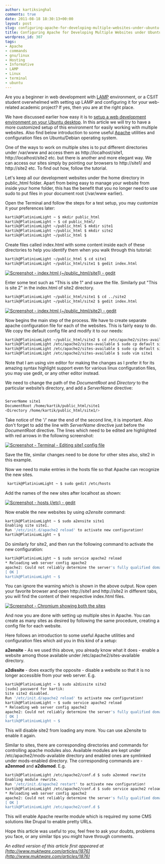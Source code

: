 ```yaml
---
author: kartiksinghal
comments: true
date: 2011-08-18 18:30:13+00:00
layout: post
slug: configuring-apache-for-developing-multiple-websites-under-ubuntu-linux
title: Configuring Apache for Developing Multiple Websites under Ubuntu Linux
wordpress_id: 307
tags:
- Apache
- commands
- gnu/linux
- Hosting
- Informative
- LAMP
- Linux
- terminal
- ubuntu
---
```


Are you a beginner in web development with [LAMP](http://en.wikipedia.org/wiki/LAMP_%28software_bundle%29) environment, or a CS/IT student overwhelmed with setting up LAMP and configuring it for your web-related academic project? If yes, then you are at the right place.

We have discussed earlier how easy it is to [setup a web development environment on your Ubuntu desktop](http://www.muktware.com/articles/08/2011/1348). In this article we will try to have a more customized setup of this environment for easily working with multiple websites. Also find below introduction to some useful [Apache](http://en.wikipedia.org/wiki/Apache) utilities and configuration files on Ubuntu/Debian operating system.

One of the ways to work on multiple sites is to put different directories under /var/www and access them as http://localhost/site1, http://localhost/site2 etc. but there is another and more elegant way. We can access our sites simply by pointing our browsers to http://site1/ and http://site2 etc. To find out how, follow the tutorial.

Let's keep all our development websites under the home directory in public_html folder. Apart from being easy to manage your website from inside your home folder, this has the benefit that you no longer need to use sudo to put files in your document root (/var/www earlier).

Open the Terminal and follow the steps for a test setup, you may customize it your preferences later:

```bash
kartik@PlatiniumLight ~ $ mkdir public_html
kartik@PlatiniumLight ~ $ cd public_html/
kartik@PlatiniumLight ~/public_html $ mkdir site1
kartik@PlatiniumLight ~/public_html $ mkdir site2
kartik@PlatiniumLight ~/public_html $ 
```

Create files called index.html with some content inside each of these directories to help you identify them when you walk through this tutorial:

```bash
kartik@PlatiniumLight ~/public_html $ cd site1
kartik@PlatiniumLight ~/public_html/site1 $ gedit index.html
```

[![Screenshot - index.html (~/public_html/site1) - gedit](http://k4rtik.files.wordpress.com/2011/07/1-screenshot-index-html-public_html-site1-gedit.png)](http://k4rtik.files.wordpress.com/2011/07/1-screenshot-index-html-public_html-site1-gedit.png)

Enter some text such as "This is site 1" and save the file. Similarly put "This is site 2" in the index.html of site2 directory.

```bash
kartik@PlatiniumLight ~/public_html/site1 $ cd ../site2
kartik@PlatiniumLight ~/public_html/site2 $ gedit index.html
```

[![Screenshot - index.html (~/public_html/site2) - gedit](http://k4rtik.files.wordpress.com/2011/07/2-screenshot-index-html-public_html-site2-gedit.png)](http://k4rtik.files.wordpress.com/2011/07/2-screenshot-index-html-public_html-site2-gedit.png)

Now begins the main step of the process. We have to create separate apache configuration file for each of the websites. This is fairly easy to do. We copy the default config file and modify it to our needs:

```bash
kartik@PlatiniumLight ~/public_html/site2 $ cd /etc/apache2/sites-available/
kartik@PlatiniumLight /etc/apache2/sites-available $ sudo cp default site1
kartik@PlatiniumLight /etc/apache2/sites-available $ sudo cp default site2
kartik@PlatiniumLight /etc/apache2/sites-available $ sudo vim site1
```

Note that I am using vim editor for making the changes as I prefer it for its amazing syntax highlight support even for various linux configuration files, you may use gedit, or any other editor instead.

We need to change the path of the _DocumentRoot_ and _Directory_ to the particular website’s directory, and add a _ServerName_ directive:

```bash

ServerName site1
DocumentRoot /home/kartik/public_html/site1
<Directory /home/kartik/public_html/site1/>
```


Take notice of the '/' near the end of the second line, it is important. Also don't forget to add the line with _ServerName_ directive just before the _DocumentRoot_ directive. The lines which need to be edited are highlighted with red arrows in the following screenshot:

[![Screenshot - Terminal - Editing site1 config file](http://k4rtik.files.wordpress.com/2011/07/3-screenshot-terminal-arrows.png)](http://k4rtik.files.wordpress.com/2011/07/3-screenshot-terminal-arrows.png)

Save the file, similar changes need to be done for other sites also, site2 in this example.

Now we need to make entries in the hosts file so that Apache can recognize the new sites.

```bash
 kartik@PlatiniumLight ~ $ sudo gedit /etc/hosts
```

Add the names of the new sites after localhost as shown:

[![Screenshot - hosts (/etc) - gedit](http://k4rtik.files.wordpress.com/2011/07/4-screenshot-hosts-etc-gedit.png)](http://k4rtik.files.wordpress.com/2011/07/4-screenshot-hosts-etc-gedit.png)

Now enable the new websites by using _a2ensite_ command:

```bash
kartik@PlatiniumLight ~ $ sudo a2ensite site1
Enabling site site1.
Run '/etc/init.d/apache2 reload' to activate new configuration!
kartik@PlatiniumLight ~ $ 
```

Do similarly for site2, and then run the following command to activate the new configuration:

```bash
kartik@PlatiniumLight ~ $ sudo service apache2 reload
* Reloading web server config apache2
apache2: Could not reliably determine the server's fully qualified domain name, using 127.0.1.1 for ServerName
[ OK ]
kartik@PlatiniumLight ~ $ 
```

You can ignore the warning which is shown in the above output. Now open your favorite browser and open http://site1 and http://site2 in different tabs, you will find the content of their respective index.html files.

[![Screenshot - Chromium showing both the sites](http://k4rtik.files.wordpress.com/2011/07/5-screenshot-chromes.png)](http://k4rtik.files.wordpress.com/2011/07/5-screenshot-chromes.png)

And now you are done with setting up multiple sites in Apache. You can create as many sites as desired by following the same procedure, creating a config file for each website.

Here follows an introduction to some useful Apache utilities and configuration files which aid you in this kind of a setup:

**a2ensite** - As we used this above, you already know what it does - enable a website among those available under /etc/apache2/sites-available directory.

**a2dissite** - does exactly the opposite - disable a website so that it is no longer accessible from your web server. E.g.

```bash
kartik@PlatiniumLight ~ $ sudo a2dissite site2
[sudo] password for kartik:
Site site2 disabled.
Run '/etc/init.d/apache2 reload' to activate new configuration!
kartik@PlatiniumLight ~ $ sudo service apache2 reload
* Reloading web server config apache2
apache2: Could not reliably determine the server's fully qualified domain name, using 127.0.1.1 for ServerName
[ OK ]
kartik@PlatiniumLight ~ $ 
```

This will disable site2 from loading any more. You can use a2ensite to enable it again.

Similar to sites, there are corresponding directories and commands for controlling apache modules also. Available modules are kept under /etc/apache2/mods-available directory and enabled ones are symlinked under mods-enabled directory. The corresponding commands are - **a2enmod** and **a2dismod**. E.g.

```bash
kartik@PlatiniumLight /etc/apache2/conf.d $ sudo a2enmod rewrite
Enabling module rewrite.
Run '/etc/init.d/apache2 restart' to activate new configuration!
kartik@PlatiniumLight /etc/apache2/conf.d $ sudo service apache2 reload
* Reloading web server config apache2
apache2: Could not reliably determine the server's fully qualified domain name, using 127.0.1.1 for ServerName
[ OK ]
kartik@PlatiniumLight /etc/apache2/conf.d $ 
```

This will enable Apache rewrite module which is required my some CMS solutions like Drupal to enable pretty URLs.

Hope this article was useful to you, feel free to ask your doubts, problems you face, or any similar tips you might have through comments.

_An edited version of this article first appeared at [http://www.muktware.com/articles/1876](http://www.muktware.com/articles/1876)_
